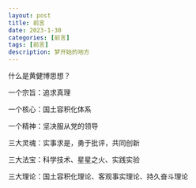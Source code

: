 ```yaml
---
layout: post
title: 前言
date: 2023-1-30
categories: [前言]
tags: [前言]
description: 梦开始的地方
---
```


什么是黄健博思想？

一个宗旨：追求真理

一个核心：国土容积化体系

一个精神：坚决服从党的领导

三大灵魂：实事求是，勇于批评，共同创新

三大法宝：科学技术、星星之火、实践实验

三大理论：国土容积化理论、客观事实理论、持久奋斗理论
